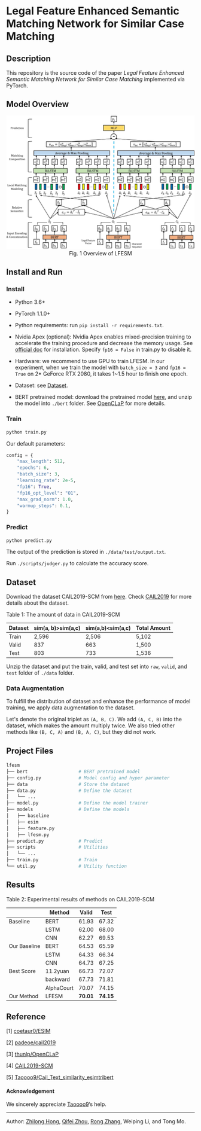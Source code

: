 # Legal Feature Enhanced Semantic Matching Network for Similar Case Matching

## Description

This repository is the source code of the paper *Legal Feature Enhanced Semantic Matching Network for Similar Case Matching* implemented via PyTorch.

## Model Overview

<div align="center">
    <img src="doc/model.jpg" alt="Model"/>
    <span>Fig. 1 Overview of LFESM</span>
</div>

## Install and Run

### Install

* Python 3.6+
* PyTorch 1.1.0+
* Python requirements: run `pip install -r requirements.txt`.
* Nvidia Apex (optional): Nvidia Apex enables mixed-precision training to accelerate the training procedure and decrease the memory usage. See [official doc](https://github.com/NVIDIA/apex) for installation. Specify `fp16 = False` in train.py to disable it.

* Hardware: we recommend to use GPU to train LFESM. In our experiment, when we train the model with `batch_size = 3` and `fp16 = True` on 2\* GeForce RTX 2080, it takes 1~1.5 hour to finish one epoch.
* Dataset: see [Dataset](#dataset).
* BERT pretrained model: download the pretrained model [here](https://thunlp.s3.cn-north-1.amazonaws.com.cn/plm/ms.zip), and unzip the model into `./bert` folder. See [OpenCLaP](https://github.com/thunlp/OpenCLaP) for more details.

### Train

```bash
python train.py
```

Our default parameters:

```python
config = {
    "max_length": 512,
    "epochs": 6,
    "batch_size": 3,
    "learning_rate": 2e-5,
    "fp16": True,
    "fp16_opt_level": "O1",
    "max_grad_norm": 1.0,
    "warmup_steps": 0.1,
}
```

### Predict

```bash
python predict.py
```

The output of the prediction is stored in `./data/test/output.txt`.

Run `./scripts/judger.py` to calculate the accuracy score.

## Dataset

Download the dataset CAIL2019-SCM from [here](https://cail.oss-cn-qingdao.aliyuncs.com/cail2019/CAIL2019-SCM.zip). Check [CAIL2019](https://github.com/china-ai-law-challenge/CAIL2019/tree/master/scm) for more details about the dataset.

Table 1: The amount of data in CAIL2019-SCM

| Dataset | sim(a, b)>sim(a,c)​ | sim(a,b)<sim(a,c)​ | Total Amount |
| ------- | ------------------ | ----------------- | ------------ |
| Train   | 2,596              | 2,506             | 5,102        |
| Valid   | 837                | 663               | 1,500        |
| Test    | 803                | 733               | 1,536        |

Unzip the dataset and put the train, valid, and test set into `raw`, `valid`, and `test` folder of `./data` folder.

### Data Augmentation

To fulfill the distribution of dataset and enhance the performance of model training, we apply data augmentation to the dataset. 

Let's denote the original triplet as `(A, B, C)`. We add `(A, C, B)` into the dataset, which makes the amount multiply twice. We also tried other methods like `(B, C, A)` and `(B, A, C)`, but they did not work.

## Project Files

```bash
lfesm
├── bert                   # BERT pretrained model
├── config.py              # Model config and hyper parameter
├── data                   # Store the dataset
├── data.py                # Define the dataset
│   └── ...
├── model.py               # Define the model trainer
├── models                 # Define the models
│   ├── baseline
│   ├── esim
│   ├── feature.py
│   ├── lfesm.py
├── predict.py             # Predict
├── scripts                # Utilities
│   └── ...
├── train.py               # Train
└── util.py                # Utility function
```

## Results

Table 2: Experimental results of methods on CAIL2019-SCM

|              | Method     | Valid     | Test      |
| ------------ | ---------- | --------- | --------- |
| Baseline     | BERT       | 61.93     | 67.32     |
|              | LSTM       | 62.00     | 68.00     |
|              | CNN        | 62.27     | 69.53     |
| Our Baseline | BERT       | 64.53     | 65.59     |
|              | LSTM       | 64.33     | 66.34     |
|              | CNN        | 64.73     | 67.25     |
| Best Score   | 11.2yuan   | 66.73     | 72.07     |
|              | backward   | 67.73     | 71.81     |
|              | AlphaCourt | 70.07     | 74.15     |
| Our Method   | LFESM      | **70.01** | **74.15** |

## Reference

[1] [coetaur0/ESIM](https://github.com/coetaur0/ESIM)

[2] [padeoe/cail2019](https://github.com/padeoe/cail2019)

[3] [thunlp/OpenCLaP](https://github.com/thunlp/OpenCLaP)

[4] [CAIL2019-SCM](https://github.com/china-ai-law-challenge/CAIL2019/tree/master/scm)

[5] [Taoooo9/Cail_Text_similarity_esimtribert](https://github.com/Taoooo9/Cail_Text_similarity_esimtribert)

#### Acknowledgement

We sincerely appreciate [Taoooo9](https://github.com/Taoooo9)‘s help.

---

Author: [Zhilong Hong](https://github.com/Thesharing), [Qifei Zhou](https://github.com/Mrzhouqifei), [Rong Zhang](https://github.com/rzhangpku), Weiping Li, and Tong Mo.